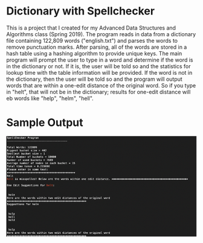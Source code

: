# Dictionary with Spellchecker
This is a project that I created for my Advanced Data Structures and Algorithms class (Spring 2019). The program reads in data from a dictionary file containing 122,809 words ("english.txt") and parses the words to remove punctuation marks. After parsing, all of the words are stored in a hash table using a hashing algorithm to provide unique keys. The main program will prompt the user to type in a word and determine if the word is in the dictionary or not. If it is, the user will be told so and the statistics for lookup time with the table information will be provided. If the word is not in the dictionary, then the user will be told so and the program will output words that are within a one-edit distance of the original word. So if you type in "helt", that will not be in the dictionary; results for one-edit distance will eb words like "help", "helm", "hell". 

# Sample Output
![Alt text](https://github.com/MalikCoderGreen/dictionary_with_spellchecker/blob/main/Picture1.png?raw=true "Dictionary program screenshot")

